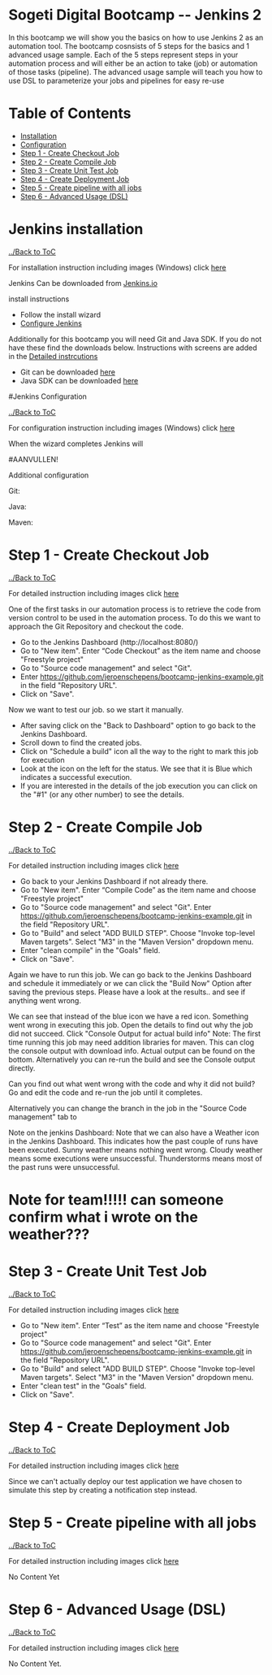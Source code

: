 # Sogeti Digital Bootcamp -- Jenkins 2

In this bootcamp we will show you the basics on how to use Jenkins 2 as an automation tool. 
The bootcamp cosnsists of 5 steps for the basics and 1 advanced usage sample. 
Each of the 5 steps represent steps in your automation process and will either be an action to take (job) or automation of those tasks (pipeline). 
The advanced usage sample will teach you how to use DSL to parameterize your jobs and pipelines for easy re-use 

# Table of Contents
- [Installation](#Jenkins-installation)
- [Configuration](#Jenkins-Configuration)
- [Step 1 - Create Checkout Job](#step-1---create-checkout-job)
- [Step 2 - Create Compile Job](#step-2---create-compile-job)
- [Step 3 - Create Unit Test Job](#step-3---create-unit-test-job)
- [Step 4 - Create Deployment Job](#step-4---create-deployment-job)
- [Step 5 - Create pipeline with all jobs](#step-5---create-pipeline-with-all-jobs)
- [Step 6 - Advanced Usage (DSL)](#step-6---advanced-usage-dsl)

# Jenkins installation

[../Back to ToC](#Table-of-Contents)

For installation instruction including images (Windows) click [here](/docs/Install.md)

Jenkins Can be downloaded from [Jenkins.io](http://www.Jenkins.io)

install instructions

- Follow the install wizard
- [Configure Jenkins](#Jenkins-Configuration)

Additionally for this bootcamp you will need Git and Java SDK. If you do not have these find the downloads below. 
Instructions with screens are added in the [Detailed instrcutions](/docs/Install.md)

- Git can be downloaded [here](https://git-scm.com/download/win)
- Java SDK can be downloaded [here](http://www.oracle.com/technetwork/java/javase/downloads/index.html)

#Jenkins Configuration

[../Back to ToC](#Table-of-Contents)

For configuration instruction including images (Windows) click [here](/docs/Config.md)

When the wizard completes Jenkins will 

#AANVULLEN!

Additional configuration

Git:

Java:

Maven:

# Step 1 - Create Checkout Job

[../Back to ToC](#Table-of-Contents)

For detailed instruction including images click [here](/docs/Step1.md)

One of the first tasks in our automation process is to retrieve the code from version control to be used in the automation process. To do this we want to approach the Git Repository and checkout the code.

- Go to the Jenkins Dashboard (http://localhost:8080/)
- Go to "New item". Enter “Code Checkout” as the item name and choose "Freestyle project"
- Go to "Source code management" and select "Git". 
- Enter https://github.com/jeroenschepens/bootcamp-jenkins-example.git in the field "Repository URL".
- Click on "Save".

Now we want to test our job. so we start it manually.

- After saving click on the "Back to Dashboard" option to go back to the Jenkins Dashboard.
- Scroll down to find the created jobs.
- Click on "Schedule a build" icon all the way to the right to mark this job for execution
- Look at the icon on the left for the status. We see that it is Blue which indicates a successful execution.
- If you are interested in the details of the job execution you can click on the "#1" (or any other number) to see the details.



# Step 2 - Create Compile Job

[../Back to ToC](#Table-of-Contents)

For detailed instruction including images click [here](/docs/Step2.md)

- Go back to your Jenkins Dashboard if not already there.
- Go to "New item". Enter “Compile Code” as the item name and choose "Freestyle project"
- Go to "Source code management" and select "Git". Enter https://github.com/jeroenschepens/bootcamp-jenkins-example.git in the field "Repository URL".
- Go to "Build" and select "ADD BUILD STEP". Choose "Invoke top-level Maven targets". Select "M3" in the "Maven Version" dropdown menu.
- Enter "clean compile" in the "Goals" field.
- Click on "Save".

Again we have to run this job. We can go back to the Jenkins Dashboard and schedule it immediately or we can click the "Build Now" Option after saving the previous steps.
Please have a look at the results.. and see if anything went wrong.


We can see that instead of the blue icon we have a red icon. Something went wrong in executing this job. Open the details to find out why the job did not succeed. Click "Console Output for actual build info"
Note: The first time running this job may need addition libraries for maven. This can clog the console output with download info. 
Actual output can be found on the bottom. Alternatively you can re-run the build and see the Console output directly.

Can you find out what went wrong with the code and why it did not build? Go and edit the code and re-run the job until it completes.

Alternatively you can change the branch in the job in the "Source Code management" tab to 

Note on the jenkins Dashboard: 
Note that we can also have a Weather icon in the Jenkins Dashboard. This indicates how the past couple of runs have been executed. 
Sunny weather means nothing went wrong. 
Cloudy weather means some executions were unsuccessful. 
Thunderstorms means most of the past runs were unsuccessful.
# Note for team!!!!! can someone confirm what i wrote on the weather???


# Step 3 - Create Unit Test Job

[../Back to ToC](#Table-of-Contents)

For detailed instruction including images click [here](/docs/Step3.md)

- Go to "New item". Enter “Test” as the item name and choose "Freestyle project"
- Go to "Source code management" and select "Git". Enter https://github.com/jeroenschepens/bootcamp-jenkins-example.git in the field "Repository URL".
- Go to "Build" and select "ADD BUILD STEP". Choose "Invoke top-level Maven targets". Select "M3" in the "Maven Version" dropdown menu.
- Enter "clean test" in the "Goals" field.
- Click on "Save".

# Step 4 - Create Deployment Job

[../Back to ToC](#Table-of-Contents)

For detailed instruction including images click [here](/docs/Step4.md)

Since we can't actually deploy our test application we have chosen to simulate this step by creating a notification step instead.

# Step 5 - Create pipeline with all jobs

[../Back to ToC](#Table-of-Contents)

For detailed instruction including images click [here](/docs/Step5.md)

No Content Yet

# Step 6 - Advanced Usage (DSL)

[../Back to ToC](#Table-of-Contents)

For detailed instruction including images click [here](/docs/Step6.md)

No Content Yet.
